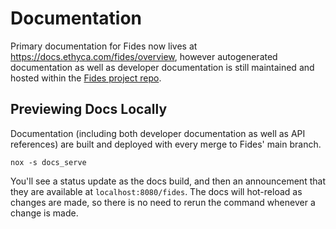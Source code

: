 # Documentation

Primary documentation for Fides now lives at <https://docs.ethyca.com/fides/overview>, however autogenerated documentation as well as developer documentation is still maintained and hosted within the [Fides project repo](https://github.com/ethyca/fides).

## Previewing Docs Locally

Documentation (including both developer documentation as well as API references) are built and deployed with every merge to Fides' main branch.

`nox -s docs_serve`

You'll see a status update as the docs build, and then an announcement that they are available at `localhost:8080/fides`.  The docs will hot-reload as changes are made, so there is no need to rerun the command whenever a change is made.
